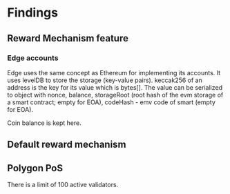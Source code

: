 # Findings

## Reward Mechanism feature
### Edge accounts
Edge uses the same concept as Ethereum for implementing its accounts. It uses levelDB to store the storage (key-value pairs). keccak256 of an address is the key for its value which is bytes[]. The value can be serialized to object with nonce, balance, storageRoot (root hash of the evm storage of a smart contract; empty for EOA), codeHash - emv code of smart (empty for EOA).  

Coin balance is kept here.

## Default reward mechanism


## Polygon PoS

There is a limit of 100 active validators.

